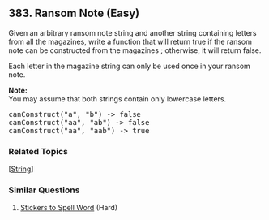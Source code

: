 <!--|This file generated by command(leetcode description); DO NOT EDIT.    |-->
<!--+----------------------------------------------------------------------+-->
<!--|@author    Openset <openset.wang@gmail.com>                           |-->
<!--|@link      https://github.com/openset                                 |-->
<!--|@home      https://github.com/openset/leetcode                        |-->
<!--+----------------------------------------------------------------------+-->

## 383. Ransom Note (Easy)

<p>
Given an arbitrary ransom note string and another string containing letters from all the magazines, write a function that will return true if the ransom 
note can be constructed from the magazines ; otherwise, it will return false. 
</p>
<p>
Each letter in the magazine string can only be used once in your ransom note.
</p>

<p><b>Note:</b><br />
You may assume that both strings contain only lowercase letters.
</p>

<pre>
canConstruct("a", "b") -> false
canConstruct("aa", "ab") -> false
canConstruct("aa", "aab") -> true
</pre>


### Related Topics
  [[String](https://github.com/openset/leetcode/tree/master/tag/string/README.md)]

### Similar Questions
  1. [Stickers to Spell Word](https://github.com/openset/leetcode/tree/master/problems/stickers-to-spell-word) (Hard)
